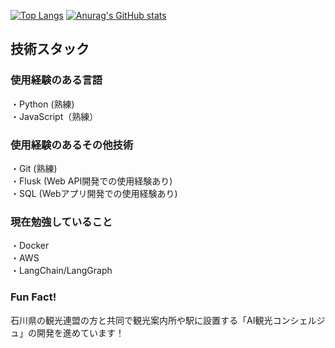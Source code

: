 [![Top Langs](https://github-readme-stats.vercel.app/api/top-langs/?username=Shotaro-Akehi&layout=compact&theme=onedark)](https://github.com/anuraghazra/github-readme-stats)
[![Anurag's GitHub stats](https://github-readme-stats.vercel.app/api?username=Shotaro-Akehi&theme=onedark&show_icons=true)](https://github.com/anuraghazra/github-readme-stats)

## 技術スタック
### 使用経験のある言語
・Python (熟練)  
・JavaScript（熟練）  

### 使用経験のあるその他技術
・Git (熟練)  
・Flusk (Web API開発での使用経験あり)  
・SQL (Webアプリ開発での使用経験あり)  

### 現在勉強していること
・Docker  
・AWS  
・LangChain/LangGraph  

### Fun Fact!
石川県の観光連盟の方と共同で観光案内所や駅に設置する「AI観光コンシェルジュ」の開発を進めています！
